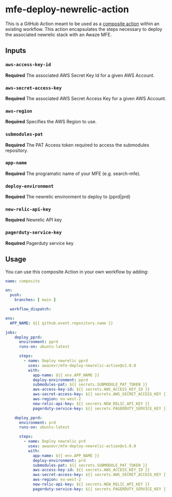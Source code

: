 # mfe-deploy-newrelic-action
This is a GitHub Action meant to be used as a [composite action](https://docs.github.com/en/actions/creating-actions/creating-a-composite-action) within an existing workflow. This action encapsulates the steps necessary to deploy the associated newrelic stack with an Awaze MFE.

## Inputs

### `aws-access-key-id`

**Required** The associated AWS Secret Key Id for a given AWS Account.

### `aws-secret-access-key`

**Required** The associated AWS Secret Access Key for a given AWS Account. 

### `aws-region`

**Required** Specifies the AWS Region to use.

### `submodules-pat`

**Required** The PAT Access token required to access the submodules repository.

### `app-name`

**Required** The programatic name of your MFE (e.g. search-mfe).

### `deploy-environment`

**Required** The newrelic environment to deploy to (pprd|prd)

### `new-relic-api-key`

**Required** Newrelic API key

### `pagerduty-service-key`

**Required** Pagerduty service key

## Usage
You can use this composite Action in your own workflow by adding:

```yml
name: composite

on:
  push:
    branches: [ main ]

  workflow_dispatch:

env:
  APP_NAME: ${{ github.event.repository.name }}

jobs:
    deploy_pprd:
      environment: pprd
      runs-on: ubuntu-latest

      steps:
        - name: Deploy newrelic pprd
          uses: awazevr/mfe-deploy-newrelic-action@v1.0.0
          with:
            app-name: ${{ env.APP_NAME }}
            deploy-environment: pprd
            submodules-pat: ${{ secrets.SUBMODULE_PAT_TOKEN }}
            aws-access-key-id: ${{ secrets.AWS_ACCESS_KEY_ID }}
            aws-secret-access-key: ${{ secrets.AWS_SECRET_ACCESS_KEY }}
            aws-region: eu-west-2
            new-relic-api-key: ${{ secrets.NEW_RELIC_API_KEY }}
            pagerduty-service-key: ${{ secrets.PAGERDUTY_SERVICE_KEY }}

    deploy_pprd:
      environment: prd
      runs-on: ubuntu-latest

      steps:
        - name: Deploy newrelic prd
          uses: awazevr/mfe-deploy-newrelic-action@v1.0.0
          with:
            app-name: ${{ env.APP_NAME }}
            deploy-environment: prd
            submodules-pat: ${{ secrets.SUBMODULE_PAT_TOKEN }}
            aws-access-key-id: ${{ secrets.AWS_ACCESS_KEY_ID }}
            aws-secret-access-key: ${{ secrets.AWS_SECRET_ACCESS_KEY }}
            aws-region: eu-west-2
            new-relic-api-key: ${{ secrets.NEW_RELIC_API_KEY }}
            pagerduty-service-key: ${{ secrets.PAGERDUTY_SERVICE_KEY }}
```

